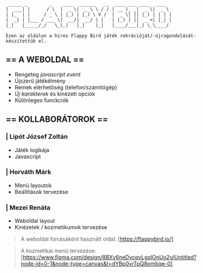 ```
 _____ _        _    ____  ______   __  ____ ___ ____  ____  
|  ___| |      / \  |  _ \|  _ \ \ / / | __ )_ _|  _ \|  _ \ 
| |_  | |     / _ \ | |_) | |_) \ V /  |  _ \| || |_) | | | |
|  _| | |___ / ___ \|  __/|  __/ | |   | |_) | ||  _ <| |_| |
|_|   |_____/_/   \_\_|   |_|    |_|   |____/___|_| \_\____/ 
```

`Ezen az oldalon a híres Flappy Bird játék rekrációját/-újragondolását- készítettük el.`

## == A WEBOLDAL ==

- Rengeteg *javascript event*
- Újszerű játékélmény
- Remek elérhetőség (telefon/számítógép)
- *Új karakterek* és kinézeti opciók
- Különleges funckciók

## == KOLLABORÁTOROK == 

### | Lipót József Zoltán
- Játék logikája
- Javascript

### | Horváth Márk
- Menü layoutok
- Beállítások tervezése

### | Mezei Renáta
- Weboldal layout
- Kinézetek / kozmetikumok tervezése

> A weboldal forrásaként használt oldal: [https://flappybird.io/]

> A kozmetikai menü tervezése: [https://www.figma.com/design/8BXv6neDvcqvLgolOnUo2y/Untitled?node-id=0-1&node-type=canvas&t=dYBp0vrTpQ8ombqe-0]

